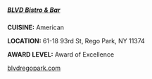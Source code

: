 <h5><a href="//blvdregopark.com" target="_blank">BLVD Bistro & Bar</a></h5>

**CUISINE:** American

**LOCATION:** 61-18 93rd St, Rego Park, NY 11374

**AWARD LEVEL:** Award of Excellence

<a href="//blvdregopark.com" target="_blank">blvdregopark.com</a>
